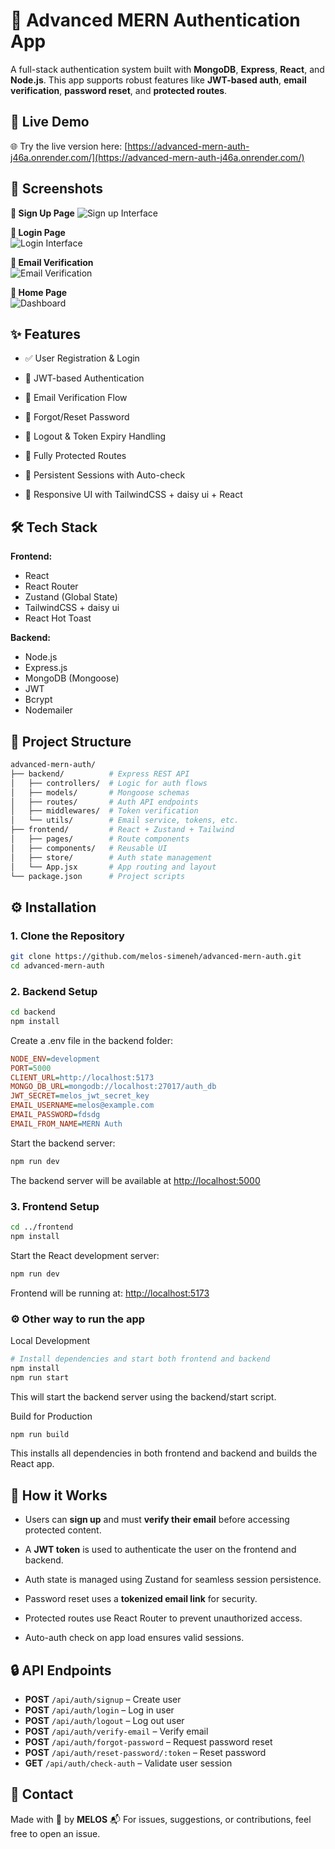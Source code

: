 
# 🔐 Advanced MERN Authentication App

A full-stack authentication system built with **MongoDB**, **Express**, **React**, and **Node.js**. This app supports robust features like **JWT-based auth**, **email verification**, **password reset**, and **protected routes**.

## 🚀 Live Demo

🌐 Try the live version here: [https://advanced-mern-auth-j46a.onrender.com/](https://advanced-mern-auth-j46a.onrender.com/)

## 📸 Screenshots

**📝 Sign Up Page**
![Sign up Interface](screenshots/signup.png)

**🔐 Login Page**  
![Login Interface](screenshots/login.png)

**📧 Email Verification**  
![Email Verification](screenshots/verify_email.png)

**📧 Home Page**  
![Dashboard](screenshots/dashboard.png)

## ✨ Features

- ✅ User Registration & Login

- 🔐 JWT-based Authentication

- 📧 Email Verification Flow

- 🔑 Forgot/Reset Password

- 🚫 Logout & Token Expiry Handling

- 🚀 Fully Protected Routes

- 🔁 Persistent Sessions with Auto-check

- 📱 Responsive UI with TailwindCSS + daisy ui + React

## 🛠️ Tech Stack

**Frontend:**

- React
- React Router
- Zustand (Global State)
- TailwindCSS + daisy ui
- React Hot Toast

**Backend:**

- Node.js
- Express.js
- MongoDB (Mongoose)
- JWT
- Bcrypt
- Nodemailer

## 📁 Project Structure

```bash
advanced-mern-auth/
├── backend/          # Express REST API
│   ├── controllers/  # Logic for auth flows
│   ├── models/       # Mongoose schemas
│   ├── routes/       # Auth API endpoints
│   ├── middlewares/  # Token verification
│   └── utils/        # Email service, tokens, etc.
├── frontend/         # React + Zustand + Tailwind
│   ├── pages/        # Route components
│   ├── components/   # Reusable UI
│   ├── store/        # Auth state management
│   └── App.jsx       # App routing and layout
└── package.json      # Project scripts
```

## ⚙️ Installation

### 1. Clone the Repository

```bash
git clone https://github.com/melos-simeneh/advanced-mern-auth.git
cd advanced-mern-auth
```

### 2. Backend Setup

```bash
cd backend
npm install
```

Create a .env file in the backend folder:

```ini
NODE_ENV=development
PORT=5000
CLIENT_URL=http://localhost:5173
MONGO_DB_URL=mongodb://localhost:27017/auth_db
JWT_SECRET=melos_jwt_secret_key
EMAIL_USERNAME=melos@example.com
EMAIL_PASSWORD=fdsdg
EMAIL_FROM_NAME=MERN Auth
```

Start the backend server:

```bash
npm run dev
```

The backend server  will be available at [http://localhost:5000](http://localhost:5000)

### 3. Frontend Setup

```bash
cd ../frontend
npm install
```

Start the React development server:

```bash
npm run dev
```

Frontend will be running at: [http://localhost:5173](http://localhost:5173)

### ⚙️ Other way to run the app

Local Development

```bash
# Install dependencies and start both frontend and backend
npm install
npm run start
```

This will start the backend server using the backend/start script.

Build for Production

```bash
npm run build
```

This installs all dependencies in both frontend and backend and builds the React app.

## 🔌 How it Works

- Users can **sign up** and must **verify their email** before accessing protected content.

- A **JWT token** is used to authenticate the user on the frontend and backend.

- Auth state is managed using Zustand for seamless session persistence.

- Password reset uses a **tokenized email link** for security.

- Protected routes use React Router to prevent unauthorized access.

- Auto-auth check on app load ensures valid sessions.

## 🔒 API Endpoints

- **POST** `/api/auth/signup` – Create user
- **POST** `/api/auth/login` – Log in user
- **POST** `/api/auth/logout` – Log out user
- **POST** `/api/auth/verify-email` – Verify email
- **POST** `/api/auth/forgot-password` – Request password reset
- **POST** `/api/auth/reset-password/:token` – Reset password
- **GET** `/api/auth/check-auth` – Validate user session

## 📧 Contact

Made with 💚 by **MELOS**
📬 For issues, suggestions, or contributions, feel free to open an issue.
